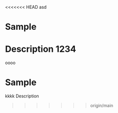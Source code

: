 <<<<<<< HEAD
asd
# Sample


Description
1234
=======
oooo
# Sample
kkkk
Description
>>>>>>> origin/main
